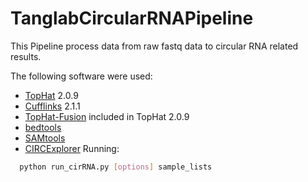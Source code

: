 TanglabCircularRNAPipeline
==========================
This Pipeline process data from raw fastq data to circular RNA related results.

The following software were used:
* [TopHat](http://cufflinks.cbcb.umd.edu) 2.0.9
* [Cufflinks](http://cufflinks.cbcb.umd.edu) 2.1.1
* [TopHat-Fusion](http://ccb.jhu.edu/software/tophat/fusion_index.html) included in TopHat 2.0.9
* [bedtools](https://github.com/arq5x/bedtools2)
* [SAMtools](http://samtools.sourceforge.net)
* [CIRCExplorer](http:////github.com/Yanglab/CIRCexplorer/)
Running:
```bash
  python run_cirRNA.py [options] sample_lists 
```
